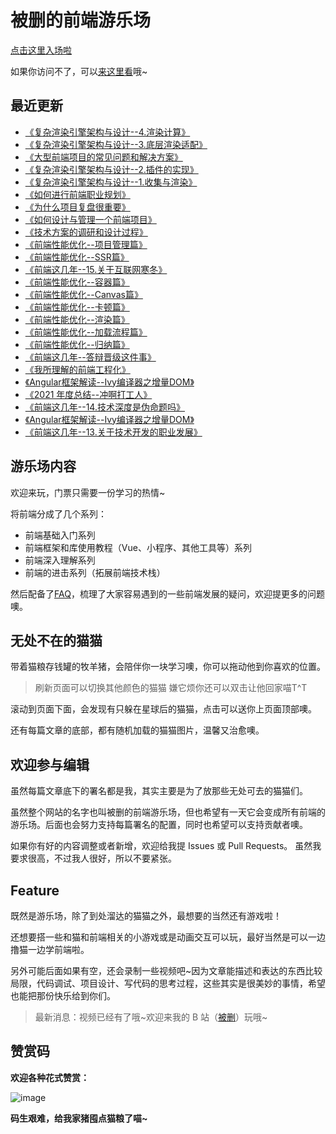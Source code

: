 # 被删的前端游乐场
[点击这里入场啦](https://godbasin.github.io/front-end-playground/)

如果你访问不了，可以[来这里看](http://www.godbasin.com)哦~

## 最近更新

- [《复杂渲染引擎架构与设计--4.渲染计算》](https://godbasin.github.io/front-end-playground/front-end-basic/render-engine/render-engine-calculate.html)    
- [《复杂渲染引擎架构与设计--3.底层渲染适配》](https://godbasin.github.io/front-end-playground/front-end-basic/render-engine/render-engine-bottom-render-architecture.html)    
- [《大型前端项目的常见问题和解决方案》](https://godbasin.github.io/front-end-playground/front-end-basic/deep-learning/complex-front-end-project-solution.html)    
- [《复杂渲染引擎架构与设计--2.插件的实现》](https://godbasin.github.io/front-end-playground/front-end-basic/render-engine/render-engine-plugin-design.html)    
- [《复杂渲染引擎架构与设计--1.收集与渲染》](https://godbasin.github.io/front-end-playground/front-end-basic/render-engine/render-engine-render-and-collect.html)    
- [《如何进行前端职业规划》](https://godbasin.github.io/front-end-playground/front-end-basic/skill/front-end-career-planning.html)    
- [《为什么项目复盘很重要》](https://godbasin.github.io/front-end-playground/front-end-basic/skill/why-project-reviews-are-important.html)    
- [《如何设计与管理一个前端项目》](https://godbasin.github.io/front-end-playground/front-end-basic/skill/design-and-manage-front-end-project.html)    
- [《技术方案的调研和设计过程》](https://godbasin.github.io/front-end-playground/front-end-basic/skill/research-and-design-process.html)    
- [《前端性能优化--项目管理篇》](https://godbasin.github.io/front-end-playground/front-end-basic/performance/front-end-performance-optimization.html)    
- [《前端性能优化--SSR篇》](https://godbasin.github.io/front-end-playground/front-end-basic/performance/front-end-performance-ssr.html)    
- [《前端这几年--15.关于互联网寒冬》](https://godbasin.github.io/front-end-playground/front-end-work/front-end-days/about-front-end-15.html)   
- [《前端性能优化--容器篇》](https://godbasin.github.io/front-end-playground/front-end-basic/performance/front-end-performance-container.html)    
- [《前端性能优化--Canvas篇》](https://godbasin.github.io/front-end-playground/front-end-basic/performance/front-end-performance-canvas.html)    
- [《前端性能优化--卡顿篇》](https://godbasin.github.io/front-end-playground/front-end-basic/performance/front-end-performance-no-responding.html)    
- [《前端性能优化--渲染篇》](https://godbasin.github.io/front-end-playground/front-end-basic/performance/front-end-performance-render.html)    
- [《前端性能优化--加载流程篇》](https://godbasin.github.io/front-end-playground/front-end-basic/performance/front-end-performance-startup.html)    
- [《前端性能优化--归纳篇》](https://godbasin.github.io/front-end-playground/front-end-basic/performance/front-end-performance-optimization.html)    
- [《前端这几年--答辩晋级这件事》](https://godbasin.github.io/front-end-playground/front-end-work/front-end-days/about-updating.html)    
- [《我所理解的前端工程化》](https://godbasin.github.io/front-end-playground/front-end-basic/deep-learning/front-end-engineering.html)   
- [《Angular框架解读--Ivy编译器之增量DOM》](https://godbasin.github.io/front-end-playground/angular/deep-into-angular/angular-design-ivy-6-detect-change.html)   
- [《2021 年度总结--冲啊打工人》](https://godbasin.github.io/front-end-playground/front-end-work/front-end-days/my-2021.html)   
- [《前端这几年--14.技术深度是伪命题吗》](https://godbasin.github.io/front-end-playground/front-end-work/front-end-days/about-front-end-14.html)   
- [《Angular框架解读--Ivy编译器之增量DOM》](https://godbasin.github.io/front-end-playground/angular/deep-into-angular/angular-design-ivy-5-incremental-dom.html)   
- [《前端这几年--13.关于技术开发的职业发展》](https://godbasin.github.io/front-end-playground/front-end-work/front-end-days/about-front-end-13.html)   

## 游乐场内容
欢迎来玩，门票只需要一份学习的热情~

将前端分成了几个系列：
- 前端基础入门系列
- 前端框架和库使用教程（Vue、小程序、其他工具等）系列
- 前端深入理解系列
- 前端的进击系列（拓展前端技术栈）

然后配备了[FAQ](https://godbasin.github.io/front-end-playground/faq.html)，梳理了大家容易遇到的一些前端发展的疑问，欢迎提更多的问题噢。

## 无处不在的猫猫
带着猫粮存钱罐的牧羊猪，会陪伴你一块学习噢，你可以拖动他到你喜欢的位置。
> 刷新页面可以切换其他颜色的猫猫
> 嫌它烦你还可以双击让他回家喵T^T

滚动到页面下面，会发现有只躲在星球后的猫猫，点击可以送你上页面顶部噢。

还有每篇文章的底部，都有随机加载的猫猫图片，温馨又治愈噢。

## 欢迎参与编辑
虽然每篇文章底下的署名都是我，其实主要是为了放那些无处可去的猫猫们。

虽然整个网站的名字也叫被删的前端游乐场，但也希望有一天它会变成所有前端的游乐场。后面也会努力支持每篇署名的配置，同时也希望可以支持贡献者噢。

如果你有好的内容调整或者新增，欢迎给我提 Issues 或 Pull Requests。
虽然我要求很高，不过我人很好，所以不要紧张。

## Feature
既然是游乐场，除了到处溜达的猫猫之外，最想要的当然还有游戏啦！

还想要搭一些和猫和前端相关的小游戏或是动画交互可以玩，最好当然是可以一边撸猫一边学前端啦。

另外可能后面如果有空，还会录制一些视频吧~因为文章能描述和表达的东西比较局限，代码调试、项目设计、写代码的思考过程，这些其实是很美妙的事情，希望也能把那份快乐给到你们。

> 最新消息：视频已经有了哦~欢迎来我的 B 站（[被删](https://space.bilibili.com/42233366)）玩哦~

## 赞赏码

**欢迎各种花式赞赏：**

![image](https://github-imglib-1255459943.cos.ap-chengdu.myqcloud.com/2code2.jpg)

**码生艰难，给我家猪囤点猫粮了喵~**
